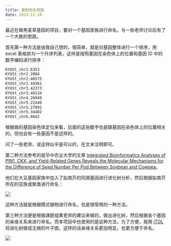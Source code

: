 ```yaml
---
title: 基因命名思路
date: 2023-11-18
---
```


最近在做黑麦草基因的项目，要对一个基因家族进行命名，与一些老师讨论后有了一个大致的思路。

<!--more-->

首先第一种方法是由我自己想的，很简单，就是对基因整体进行一个排序，用 excel 表格排为一个升序列表，这样是按照基因在染色体上的位置和基因 ID 中的数字编码进行排序：

```txt
KYUSt_chr1.6353
KYUSt_chr2.2084
KYUSt_chr2.46575
KYUSt_chr2.49361
KYUSt_chr3.42373
KYUSt_chr3.48134
KYUSt_chr4.26949
KYUSt_chr5.22446
KYUSt_chr5.27891
KYUSt_chr5.34402
KYUSt_chr6.8642
```

根据做的基因染色体定位来看，后面的这些数字也是跟基因在染色体上的位置相关的，但也会有一些基因不是这样的。

问了一些老师，说这样似乎是可以的，在文末注明即可。

第二种方法参考的是华中农业大学的文章 [Integrated Bioinformatics Analyses of PIN1, CKX, and Yield-Related Genes Reveals the Molecular Mechanisms for the Difference of Seed Number Per Pod Between Soybean and Cowpea](https://www.frontiersin.org/articles/10.3389/fpls.2021.749902/full)。

他们在大豆基因家族中加入了拟南芥的同源基因进行进化树分析，然后根据拟南芥所在的亚族或聚类进行命名：

![](https://images.yuanj.top/blog/20231118204673.png)

这种方法就是根据模式植物进行命名，也是很常用的一种方法。

第三种方法便是根据课题组黄老师的建议来做的，做出进化树，然后根据各个基因的亲缘关系来进行命名。而本项目中也使用的是这种方法，为了方便，我用 [iTOL](https://itol.embl.de/) 将进化树做成无根的叶子图，这样的话亲缘关系更加明显，也更方便于命名。

![](https://images.yuanj.top/blog/20231118205289.png)